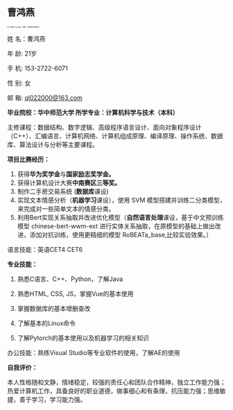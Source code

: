 ## 						        曹鸿燕

<img src="https://c-ssl.dtstatic.com/uploads/blog/202208/01/20220801215115_eae1f.thumb.1000_0.jpg" alt="小海狸Loopy头像 - 堆糖，美图壁纸兴趣社区" style="zoom: 25%;" />

姓    名：曹鸿燕       

年    龄:   21岁      

手    机:  153-2722-6071

性    别:   女       

邮    箱:    [ql022000@163.com](mailto:123456@qq.com)

**毕业院校：华中师范大学    所学专业：计算机科学与技术（本科）**

主修课程：数据结构、数字逻辑、高级程序语言设计、面向对象程序设计（C++）、汇编语言、计算机网络、计算机组成原理、编译原理、操作系统、数据库、算法设计与分析等主要课程。

 **项目比赛经历：**

1. 获得**华为奖学金**与**国家励志奖学金。**
2. 获得计算机设计大赛**中南赛区三等奖。**
3. 制作二手房交易系统 (**数据库**课设)
4. 实现文本情感分析（**机器学习**课设），使用 SVM 模型搭建并训练二分类模型，来完成对一些简单文本的情感分类。
5. 利用Bert实现关系抽取并改进优化模型（**自然语言处理**课设，基于中文预训练模型 chinese-bert-wwm-ext 进行实体关系抽取，在原模型的基础上做出改进，添加对抗训练，使用更精细的模型 RoBEATa_base,比较实验效果。）

语言技能：英语CET4 CET6

**专业技能：**

1. 熟悉C语言、C++、Python，了解Java

2. 熟悉HTML, CSS, JS，掌握Vue的基本使用

3. 掌握数据库的基本增删查改

4. 了解基本的Linux命令

5. 了解Pytorch的基本使用以及机器学习的相关知识

办公技能：熟练Visual Studio等专业软件的使用，了解AE的使用

 **自我评价：**

本人性格随和文静，情绪稳定，较强的责任心和团队合作精神，独立工作能力强；热爱计算机工作，具备良好的职业道德，做事细心和有条理，抗压能力强；思维敏捷，善于学习，学习能力强。
